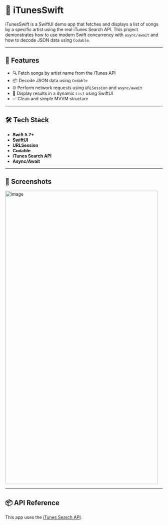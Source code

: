 # 🎵 iTunesSwift

iTunesSwift is a SwiftUI demo app that fetches and displays a list of songs by a specific artist using the real iTunes Search API. This project demonstrates how to use modern Swift concurrency with `async/await` and how to decode JSON data using `Codable`.

---

## 🚀 Features

- 🔍 Fetch songs by artist name from the iTunes API
- 📦 Decode JSON data using `Codable`
- 🌐 Perform network requests using `URLSession` and `async/await`
- 🧭 Display results in a dynamic `List` using SwiftUI
- ✅ Clean and simple MVVM structure

---

## 🛠️ Tech Stack

- **Swift 5.7+**
- **SwiftUI**
- **URLSession**
- **Codable**
- **iTunes Search API**
- **Async/Await**

---

## 📸 Screenshots

<img width="488" height="937" alt="image" src="https://github.com/user-attachments/assets/1b1a3510-daae-4fe9-abe9-de94dad748df" />


---

## 📦 API Reference

This app uses the [iTunes Search API](https://itunes.apple.com/search?term=bon+jovi&entity=song).

